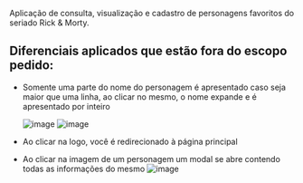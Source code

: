 Aplicação de consulta, visualização e cadastro de personagens favoritos do seriado Rick & Morty.

## Diferenciais aplicados que estão fora do escopo pedido: 

- Somente uma parte do nome do personagem é apresentado caso seja maior que uma linha, ao clicar no mesmo, o nome expande e é apresentado por inteiro

  ![image](https://github.com/AugustoCVS/RickAndMorty/assets/122945327/e94d306b-5649-4590-ada7-39a84076246f) ![image](https://github.com/AugustoCVS/RickAndMorty/assets/122945327/8a6bb76f-dbf9-4548-a3c9-4f09c95cd153)

- Ao clicar na logo, você é redirecionado à página principal

- Ao clicar na imagem de um personagem um modal se abre contendo todas as informações do mesmo
  ![image](https://github.com/AugustoCVS/RickAndMorty/assets/122945327/f70cc3cc-f867-4aa1-bb52-522b36367dcf)





